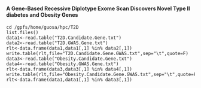 #### A Gene-Based Recessive Diplotype Exome Scan Discovers Novel Type II diabetes and Obesity Genes
```
cd /gpfs/home/guosa/hpc/T2D
list.files()
data1<-read.table("T2D.Candidate.Gene.txt")
data2<-read.table("T2D.GWAS.Gene.txt")
rlt<-data.frame(data1,data1[,1] %in% data2[,1])
write.table(rlt,file="T2D.Candidate.Gene.GWAS.txt",sep="\t",quote=F)
data3<-read.table("Obesity.Candidate.Gene.txt")
data4<-read.table("Obesity.GWAS.Gene.txt")
rlt<-data.frame(data3,data3[,1] %in% data4[,1])
write.table(rlt,file="Obesity.Candidate.Gene.GWAS.txt",sep="\t",quote=F)
rlt<-data.frame(data1,data1[,1] %in% data3[,1])
```

